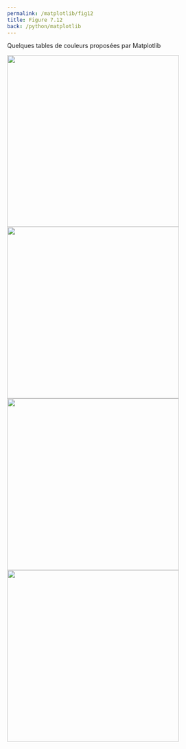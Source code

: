 ```yaml
---
permalink: /matplotlib/fig12
title: Figure 7.12
back: /python/matplotlib
---
```


Quelques tables de couleurs proposées par Matplotlib

<img src="/python/_static/matplotlib/fig12_0.png" width="400px"/>
<img src="/python/_static/matplotlib/fig12_1.png" width="400px"/>
<img src="/python/_static/matplotlib/fig12_2.png" width="400px"/>
<img src="/python/_static/matplotlib/fig12_3.png" width="400px"/>

<script src="https://emgithub.com/embed.js?target=https%3A%2F%2Fgithub.com%2Fxoolive%2Fpython%2Fblob%2Fmaster%2F02-ecosysteme%2F07-matplotlib%2Ffig12.py&style=github-gist&showLineNumbers=on"></script>
